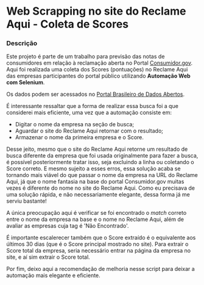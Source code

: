 # Web Scrapping no site do Reclame Aqui - Coleta de Scores

### Descrição
Este projeto é parte de um trabalho para previsão das notas de consumidores em relação à reclamação aberta no Portal [Consumidor.gov](https://www.consumidor.gov.br/pages/principal/?1653940320598). Aqui foi realizada uma coleta dos Scores (pontuações) no Reclame Aqui das empresas participantes do portal público utilizando <b>Automação Web com Selenium</b>.

Os dados podem ser acessados no [Portal Brasileiro de Dados Abertos](https://dados.gov.br/dataset/reclamacoes-do-consumidor-gov-br1).

É interessante ressaltar que a forma de realizar essa busca foi a que considerei mais eficiente, uma vez que a automação consiste em: 
- Digitar o nome da empresa na seção de busca;
- Aguardar o site do Reclame Aqui retornar com o resultado;
- Armazenar o nome da primeira empresa e o Score.

Desse jeito, mesmo que o site do Reclame Aqui retorne um resultado de busca diferente da empresa que foi usada originalmente para fazer a busca, é possível posteriormente tratar isso, seja excluindo a linha ou coletando o Score correto. E mesmo sujeito a esses erros, essa solução acaba se tornando mais viável do que passar o nome da empresa na URL do Reclame Aqui, já que o nome fantasia na base do portal Consumidor.gov muitas vezes é diferente do nome no site do Reclame Aqui. Como eu precisava de uma solução rápida, e não necessariamente elegante, dessa forma já me serviu bastante!

A única preocupação aqui é verificar se foi encontrado o <i>match</i> correto entre o nome da empresa na base e o nome no Reclame Aqui, além de avaliar as empresas cuja tag é 'Não Encontrado'.

É importante escalerecer também que o Score extraído é o equivalente aos últimos 30 dias (que é o Score principal mostrado no site). Para extrair o Score total da empresa, seria necessário entrar na página da empresa no site, e aí sim extrair o Score total.

Por fim, deixo aqui a recomendação de melhoria nesse script para deixar a automação mais elegante e eficiente.
